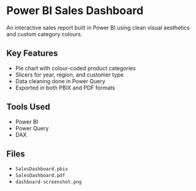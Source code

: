 # Power BI Sales Dashboard

An interactive sales report built in Power BI using clean visual aesthetics and custom category colours.

## Key Features
- Pie chart with colour-coded product categories
- Slicers for year, region, and customer type
- Data cleaning done in Power Query
- Exported in both PBIX and PDF formats

## Tools Used
- Power BI
- Power Query
- DAX

## Files
- `SalesDashboard.pbix`
- `SalesDashboard.pdf`
- `dashboard-screenshot.png`
